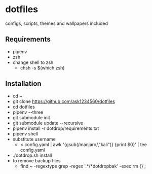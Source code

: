 # dotfiles
configs, scripts, themes and wallpapers included 

## Requirements
* pipenv
* zsh
* change shell to zsh
  * chsh -s $(which zsh)

## Installation 
* cd ~
* git clone https://github.com/ask1234560/dotfiles 
* cd dotfiles
* pipenv --three
* git submodule init 
* git submodule update --recursive 
* pipenv install -r dotdrop/requirements.txt
* pipenv shell
* substitute username 
   * < config.yaml |  awk '{gsub(/manjaro/,"kali")} {print $0}' | tee config.yaml
* ./dotdrop.sh install
* to remove backup files
   * find ~ -regextype grep -regex '.*/*dotdropbak' -exec rm {} \;
